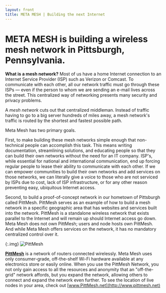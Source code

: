```yaml
---
layout: front
title: META MESH | Building the next Internet
---
```

# META MESH is building a wireless mesh network in Pittsburgh, Pennsylvania.

**What is a mesh network?** Most of us have a home Internet connection to an
Internet Service Provider (ISP) such as Verizon or Comcast. To communicate with
each other, all our network traffic must go through these ISPs &mdash; even if
the person to whom we are sending an e-mail lives across the street. This
centralized way of networking presents many security and privacy problems.

A *mesh network* cuts out that centralized middleman. Instead of traffic having
to go to a big server hundreds of miles away, a mesh network's traffic is routed
by the shortest and fastest possible path.

Meta Mesh has two primary goals. 

First, to make building these mesh networks simple
enough that non-technical people can accomplish this task. This means writing 
documentation, streamlining solutions, and educating people so that they can build
their own networks without the need for an IT company. ISP's, while essential for
national and international communication, end up forcing regular people to lease their
ability to communicate with each other. If we can empower communities
to build their own networks and add services on those networks, we can literally give a
voice to those who are not serviced by ISPs due to cost, lack of ISP infrastructure, or 
for any other reason preventing easy, ubiquitous Internet access.

Second, to build a proof-of-concept network in our hometown of Pittsburgh called PittMesh.
PittMesh serves as an example of how to build a mesh network in a specific geographic area
that has websites and services built into the network. PittMesh is a standalone wireless 
network that exists parallel to the Internet and will remain up should Internet access go down.
Meta Mesh does not own PittMesh; users and node hosts own PittMesh. And while Meta Mesh 
offers services on the network, it has no mandatory centralized control over it.

{:.img}
![PittMesh](http://i.imgur.com/cW6BdDk.png)

[**PittMesh**](http://pittmesh.net) is a network of routers connected wirelessly. 
Meta Mesh uses only consumer-grade, off-the-shelf Wi-Fi hardware
available at any electronics store or easily online. When you use the PittMesh Network, you not
only gain access to all the resources and anonymity that an "off-the-grid"
network affords, but you expand the network, allowing others to connect and
expand the network even further. To see the location of live nodes in your area, check out
[www.PittMesh.net](http://www.pittmesh.net)
